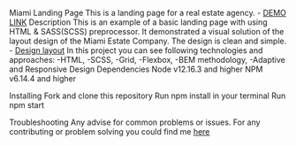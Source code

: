 Miami Landing Page
This is a landing page for a real estate agency.
    - [DEMO LINK](https://andrii-hryhoruk.github.io/Miami-Landing/)
Description
This is an example of a basic landing page with using HTML & SASS(SCSS) preprocessor. It demonstrated a visual solution of the layout design of the Miami Estate Company. The design is clean and simple.
    - [Design layout](https://www.figma.com/file/nHz8bflIwJaWP3P99vKTH5/miami_home_new?node-id=16033%3A3)
In this project you can see following technologies and approaches:
    -HTML,
    -SCSS,
    -Grid,
    -Flexbox,
    -BEM methodology,
    -Adaptive and Responsive Design
Dependencies
    Node v12.16.3 and higher
    NPM v6.14.4 and higher

Installing
    Fork and clone this repository
    Run npm install in your terminal
    Run npm start

Troubleshooting
Any advise for common problems or issues. For any contributing or problem solving you could find me [here](https://t.me/andriii_lol)